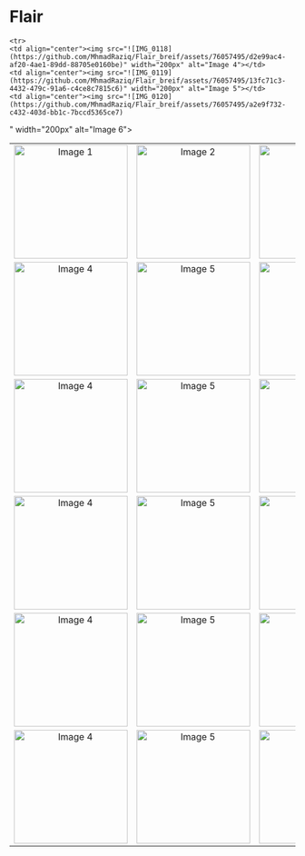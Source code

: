 # Flair

<!-- Markdown Table -->
<table>
  <tr>
    <td align="center"><img src="https://github.com/MhmadRaziq/Flair_breif/assets/76057495/ddefe7c7-03b0-4d0f-80c6-48d78dfa28f4" width="200px" alt="Image 1"></td>
    <td align="center"><img src="https://github.com/MhmadRaziq/Flair_breif/assets/76057495/22f28dfa-28b0-4f70-9907-5ecca0848cfa" width="200px" alt="Image 2"></td>
    <td align="center"><img src="https://github.com/MhmadRaziq/Flair_breif/assets/76057495/d056aa0d-29d9-4e1e-96b5-4cbf1e0cb32d" width="200px" alt="Image 3"></td>
  </tr>
  <tr>
    <td align="center"><img src="https://github.com/MhmadRaziq/Flair_breif/assets/76057495/166149e3-ac82-4025-aefa-399c39bb23ce" width="200px" alt="Image 4"></td>
    <td align="center"><img src="https://github.com/MhmadRaziq/Flair_breif/assets/76057495/f06f0ac9-9d44-4ae0-a0cc-33cafc33e94a" width="200px" alt="Image 5"></td>
    <td align="center"><img src="https://github.com/MhmadRaziq/Flair_breif/assets/76057495/ca52cc14-129a-4ee4-8874-58c356b457e7" width="200px" alt="Image 6"></td>
  </tr>
  <tr>
    <td align="center"><img src="https://github.com/MhmadRaziq/Flair_breif/assets/76057495/93684d6c-0d76-4efe-91b8-0303866964fc" width="200px" alt="Image 4"></td>
    <td align="center"><img src="https://github.com/MhmadRaziq/Flair_breif/assets/76057495/af5e7ab8-c5c9-4853-bdc1-ad220403947a" width="200px" alt="Image 5"></td>
    <td align="center"><img src="https://github.com/MhmadRaziq/Flair_breif/assets/76057495/25bb3a87-dc9b-497b-845d-2f4850c230f3" width="200px" alt="Image 6"></td>
  </tr>
  <tr>
    <td align="center"><img src="https://github.com/MhmadRaziq/Flair_breif/assets/76057495/ea6a074c-581f-479e-976c-8b5a5b6bac65" width="200px" alt="Image 4"></td>
    <td align="center"><img src="https://github.com/MhmadRaziq/Flair_breif/assets/76057495/26a28c74-a347-4f9b-a1f5-1dacb2a2e990" width="200px" alt="Image 5"></td>
    <td align="center"><img src="https://github.com/MhmadRaziq/Flair_breif/assets/76057495/19a823ad-c0b7-40dc-943b-6de838d16d6e" width="200px" alt="Image 6"></td>
  </tr>
    <tr>
    <td align="center"><img src="![IMG_0115](https://github.com/MhmadRaziq/Flair_breif/assets/76057495/c060d7e2-0f50-45f1-bd0a-93797179f8db)" width="200px" alt="Image 4"></td>
    <td align="center"><img src="![IMG_0116](https://github.com/MhmadRaziq/Flair_breif/assets/76057495/105aeaba-6997-4a68-a48a-3e7a28b0692e)" width="200px" alt="Image 5"></td>
    <td align="center"><img src="![IMG_0117](https://github.com/MhmadRaziq/Flair_breif/assets/76057495/f8cd7166-46a0-4aaa-9d0c-339ee1201c17)" width="200px" alt="Image 6"></td>
  </tr>

    <tr>
    <td align="center"><img src="![IMG_0118](https://github.com/MhmadRaziq/Flair_breif/assets/76057495/d2e99ac4-af20-4ae1-89dd-88705e0160be)" width="200px" alt="Image 4"></td>
    <td align="center"><img src="![IMG_0119](https://github.com/MhmadRaziq/Flair_breif/assets/76057495/13fc71c3-4432-479c-91a6-c4ce8c7815c6)" width="200px" alt="Image 5"></td>
    <td align="center"><img src="![IMG_0120](https://github.com/MhmadRaziq/Flair_breif/assets/76057495/a2e9f732-c432-403d-bb1c-7bccd5365ce7)
" width="200px" alt="Image 6"></td>
  </tr>

   <tr>
    <td align="center"><img src="![IMG_0121](https://github.com/MhmadRaziq/Flair_breif/assets/76057495/d69d8569-3300-4a05-9f6b-74a7cf0eea2b)" width="200px" alt="Image 4"></td>
    <td align="center"><img src="![IMG_0122](https://github.com/MhmadRaziq/Flair_breif/assets/76057495/950cebf6-bf15-4813-91b5-1e243693a68f)
" width="200px" alt="Image 5"></td>
    <td align="center"><img src="![IMG_0125](https://github.com/MhmadRaziq/Flair_breif/assets/76057495/e4b7a107-6d06-4e5c-aaf2-eb099224ecf0)" width="200px" alt="Image 6"></td>
  </tr>
</table>
